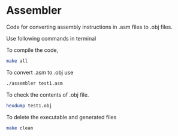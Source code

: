 # Assembler

Code for converting assembly instructions in .asm files to .obj files.

Use following commands in terminal

To compile the code,
```bash
make all
```
To convert .asm to .obj use
```bash
./assembler test1.asm
```
To check the contents of .obj file.
```bash
hexdump test1.obj
```
To delete the executable and generated files 
```bash
make clean
```
